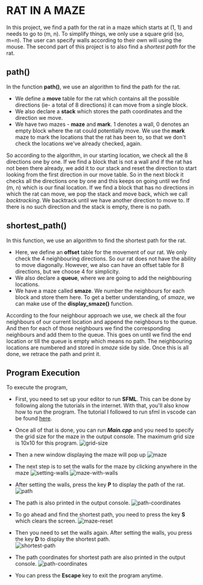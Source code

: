 # RAT IN A MAZE

In this project, we find a path for the rat in a maze which starts at (1, 1) and needs to go to (m, n). To simplify things, we only use a square grid (so, m=n). The user can specify walls according to their own will using the mouse. The second part of this project is to also find a _shortest path_ for the rat.

## path()

In the function **path()**, we use an algorithm to find the path for the rat.

- We define a **move** table for the rat which contains all the possible directions (ie- a total of 8 directions) it can move from a single block.
- We also declare a **stack** which stores the path coordinates and the direction we move.
- We have two mazes - **maze** and **mark**. 1 denotes a wall, 0 denotes an empty block where the rat could potentially move. We use the **mark** maze to mark the locations that the rat has been to, so that we don't check the locations we've already checked, again.

So according to the algorithm, in our starting location, we check all the 8 directions one by one. If we find a block that is not a wall and if the rat has not been there already, we add it to our stack and reset the direction to start looking from the first direction in our move table. So in the next block it checks all the directions one by one and this keeps on going until we find (m, n) which is our final location. If we find a block that has no directions in which the rat can move, we pop the stack and move back, which we call _backtracking_. We backtrack until we have another direction to move to. If there is no such direction and the stack is empty, there is no path.

## shortest_path()

In this function, we use an algorithm to find the shortest path for the rat.

- Here, we define an **offset** table for the movement of our rat. We only check the 4 neighbouring directions. So our rat does not have the ability to move diagonally. However, we also can have an offset table for 8 directions, but we choose 4 for simplicity.
- We also declare a **queue**, where we are going to add the neighbouring locations.
- We have a maze called **smaze**. We number the neighbours for each block and store them here. To get a better understanding, of _smaze_, we can make use of the **display_smaze()** function.

According to the four neighbour approach we use, we check all the four neighbours of our current location and append the neighbours to the queue. And then for each of those neighbours we find the corresponding neighbours and add them to the queue. This goes on until we find the end location or till the queue is empty which means no path. The neighbouring locations are numbered and stored in _smaze_ side by side. Once this is all done, we retrace the path and print it.

## Program Execution

To execute the program,

- First, you need to set up your editor to run **SFML**. This can be done by following along the tutorials in the internet. With that, you'll also know how to run the program. The tutorial I followed to run sfml in vscode can be found [here](https://www.youtube.com/watch?v=mqH-EnR0N6A).
- Once all of that is done, you can run _**Main.cpp**_ and you need to specify the grid size for the maze in the output console. The maximum grid size is 10x10 for this program.
![grid-size](https://user-images.githubusercontent.com/94846379/151377483-e5f19c6e-943d-4383-8e7b-e8bc8f19f422.png)

- Then a new window displaying the maze will pop up
![maze](https://user-images.githubusercontent.com/94846379/151377683-06ec4c5b-9490-401e-abbf-68a318783ff3.png)
- The next step is to set the walls for the maze by clicking anywhere in the maze 
![setting-walls](https://user-images.githubusercontent.com/94846379/151382361-08f568d3-e456-4872-93d4-a1ef1d55713a.png)
![maze-with-walls](https://user-images.githubusercontent.com/94846379/151386980-30923e0a-53ed-4922-86d2-4cf68f2e887a.PNG)

- After setting the walls, press the key **P** to display the path of the rat. 
![path](https://user-images.githubusercontent.com/94846379/151386861-6ad4a6b0-9a9e-4aa3-a3c7-84938c925eaf.PNG)
- The path is also printed in the output console.
![path-coordinates](https://user-images.githubusercontent.com/94846379/151388810-ab2f8b88-b9fc-4c02-a581-69f4629a40cf.png)
- To go ahead and find the shortest path, you need to press the key **S** which clears the screen. 
![maze-reset](https://user-images.githubusercontent.com/94846379/151388964-d9acc89c-2c10-4cff-bf19-2e947873cb50.png)
- Then you need to set the walls again. After setting the walls, you press the key **D** to display the shortest path.  
![shortest-path](https://user-images.githubusercontent.com/94846379/151391314-afd64a61-356b-4516-919d-7610fb80a5b7.png)
- The path coordinates for shortest path are also printed in the output console.
![path-coordinates](https://user-images.githubusercontent.com/94846379/151397308-6b72a01c-5ecc-411a-adba-4001d3bb97c6.png)
- You can press the **Escape** key to exit the program anytime.
